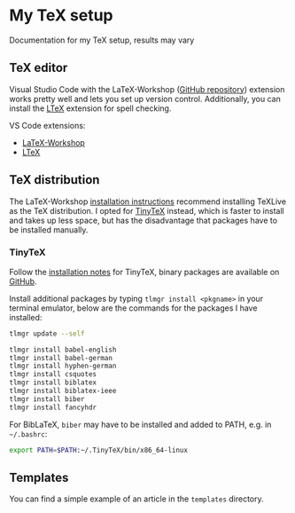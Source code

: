 # My TeX setup

Documentation for my TeX setup, results may vary

## TeX editor

Visual Studio Code with the LaTeX-Workshop ([GitHub repository](https://github.com/James-Yu/LaTeX-Workshop)) extension works pretty well and lets you set up version control.
Additionally, you can install the [LTeX](https://github.com/valentjn/vscode-ltex) extension for spell checking.

VS Code extensions:

* [LaTeX-Workshop](https://marketplace.visualstudio.com/items?itemName=James-Yu.latex-workshop)
* [LTeX](https://marketplace.visualstudio.com/items?itemName=valentjn.vscode-ltex)

## TeX distribution

The LaTeX-Workshop [installation instructions](https://github.com/James-Yu/LaTeX-Workshop/wiki/Install#installation-and-basic-settings) recommend installing TeXLive as the TeX distribution. I opted for [TinyTeX](https://yihui.org/tinytex) instead, which is faster to install and takes up less space, but has the disadvantage that packages have to be installed manually.

### TinyTeX

Follow the [installation notes](https://yihui.org/tinytex/#installation) for TinyTeX, binary packages are available on [GitHub](https://github.com/rstudio/tinytex-releases/releases).

Install additional packages by typing ``tlmgr install <pkgname>`` in your terminal emulator, below are the commands for the packages I have installed:

```sh
tlmgr update --self

tlmgr install babel-english
tlmgr install babel-german
tlmgr install hyphen-german
tlmgr install csquotes
tlmgr install biblatex
tlmgr install biblatex-ieee
tlmgr install biber
tlmgr install fancyhdr
```

For BibLaTeX, ``biber`` may have to be installed and added to PATH, e.g. in ``~/.bashrc``:

```sh
export PATH=$PATH:~/.TinyTeX/bin/x86_64-linux
```

## Templates

You can find a simple example of an article in the ``templates`` directory.
